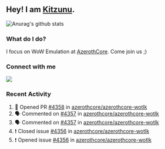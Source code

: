 ## Hey! I am [Kitzunu](https://Github.com/Kitzunu).

![Anurag's github stats](https://github-readme-stats.kitzunu.vercel.app/api?username=Kitzunu&show_icons=true)

### What do I do?

I focus on WoW Emulation at [AzerothCore](https://Github.com/AzerothCore). Come join us ;)

### Connect with me
[![](https://img.shields.io/badge/AzerothCore%20Discord-Connect%20with%20me!-green)](https://discord.com/invite/gkt4y2x)

### Recent Activity

<!--START_SECTION:activity-->
1. 💪 Opened PR [#4358](https://github.com/azerothcore/azerothcore-wotlk/pull/4358) in [azerothcore/azerothcore-wotlk](https://github.com/azerothcore/azerothcore-wotlk)
2. 🗣 Commented on [#4357](https://github.com/azerothcore/azerothcore-wotlk/issues/4357) in [azerothcore/azerothcore-wotlk](https://github.com/azerothcore/azerothcore-wotlk)
3. 🗣 Commented on [#4357](https://github.com/azerothcore/azerothcore-wotlk/issues/4357) in [azerothcore/azerothcore-wotlk](https://github.com/azerothcore/azerothcore-wotlk)
4. ❗️ Closed issue [#4356](https://github.com/azerothcore/azerothcore-wotlk/issues/4356) in [azerothcore/azerothcore-wotlk](https://github.com/azerothcore/azerothcore-wotlk)
5. ❗️ Opened issue [#4356](https://github.com/azerothcore/azerothcore-wotlk/issues/4356) in [azerothcore/azerothcore-wotlk](https://github.com/azerothcore/azerothcore-wotlk)
<!--END_SECTION:activity-->

